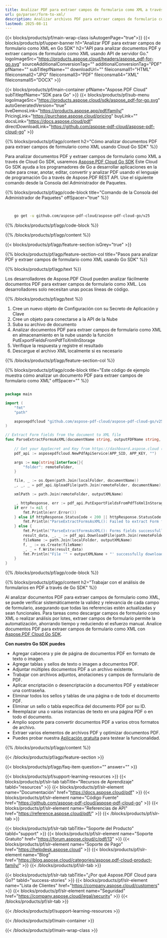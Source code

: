 ```yaml
---
title: Analizar PDF para extraer campos de formulario como XML a través de Cloud Go SDK
url: go/parser/form-to-xml/
description: Analizar archivos PDF para extraer campos de formulario como XML usando Aspose.PDF Cloud SDK para Go. Mejore la capacidad de descubrimiento e indexación.
lastmod: 2025-08-11
---
```


{{< blocks/products/pf/main-wrap-class isAutogenPage="true">}}
{{< blocks/products/pf/upper-banner h1="Analizar PDF para extraer campos de formulario como XML en Go SDK" h2="API para analizar documentos PDF y extraer campos de formulario como XML usando API de servidor Go." logoImageSrc="https://products.aspose.cloud/headers/aspose_pdf-for-go.svg" sourceAdditionalConversionTag="" additionalConversionTag="PDF" pfName="" subTitlepfName="" downloadUrl="" fileiconsmall1="HTML" fileiconsmall2="JPG" fileiconsmall3="PDF" fileiconsmall4="XML" fileiconsmall5="DOCX" >}}

{{< blocks/products/pf/main-container pfName="Aspose.PDF Cloud" subTitlepfName="SDK para Go" >}}
{{< blocks/products/pf/sub-menu logoImageSrc="https://products.aspose.cloud/sdk/aspose_pdf-for-go.svg"
autoGeneratedVersion="true"
liveDemosLink="https://products.aspose.app/pdf/family/" PricingLink="https://purchase.aspose.cloud/pricing" buyLink="" docsLink="https://docs.aspose.cloud/pdf"  directDownloadLink="https://github.com/aspose-pdf-cloud/aspose-pdf-cloud-go" >}}

{{% blocks/products/pf/agp/content h2="Cómo analizar documentos PDF para extraer campos de formulario como XML usando Cloud Go SDK" %}}

Para analizar documentos PDF y extraer campos de formulario como XML a través de Cloud Go SDK, usaremos
[Aspose.PDF Cloud Go SDK](https://products.aspose.cloud/pdf/go/)
Este Cloud Go SDK ayuda a los programadores de Go a desarrollar aplicaciones en la nube para crear, anotar, editar, convertir y analizar PDF usando el lenguaje de programación Go a través de Aspose.PDF REST API. Use el siguiente comando desde la Consola del Administrador de Paquetes.

{{% blocks/products/pf/agp/code-block title="Comando de la Consola del Administrador de Paquetes" offSpacer="true" %}}

```bash

     
    go get -u github.com/aspose-pdf-cloud/aspose-pdf-cloud-go/v25


```

{{% /blocks/products/pf/agp/code-block %}}

{{% /blocks/products/pf/agp/content %}}

{{< blocks/products/pf/agp/feature-section isGrey="true" >}}

{{% blocks/products/pf/agp/feature-section-col title="Pasos para analizar PDF y extraer campos de formulario como XML usando Go SDK" %}}

{{% blocks/products/pf/agp/text %}}

Los desarrolladores de Aspose.PDF Cloud pueden analizar fácilmente documentos PDF para extraer campos de formulario como XML. Los desarrolladores solo necesitan unas pocas líneas de código.

{{% /blocks/products/pf/agp/text %}}

1. Cree un nuevo objeto de Configuración con su Secreto de Aplicación y Clave
1. Cree un objeto para conectarse a la API de la Nube
1. Suba su archivo de documento
1. Analizar documentos PDF para extraer campos de formulario como XML en almacenamiento en la nube usando la función PutExportFieldsFromPdfToXmlInStorage
1. Verifique la respuesta y registre el resultado
1. Descargue el archivo XML localmente si es necesario

{{% /blocks/products/pf/agp/feature-section-col %}}

{{% blocks/products/pf/agp/code-block title="Este código de ejemplo muestra cómo analizar un documento PDF para extraer campos de formulario como XML" offSpacer="" %}}

```go

package main

import (
	"fmt"
	"path"

	asposepdfcloud "github.com/aspose-pdf-cloud/aspose-pdf-cloud-go/v25"
)

// Extract Form fields from the document to XML file
func ParseExtractFormsAsXML(documentName string, outputFDFName string, localFolder string, remoteFolder string) {
	
	// Get your AppSecret and Key from https://dashboard.aspose.cloud (free registration required).
	pdf_api := asposepdfcloud.NewPdfApiService(APP_SID, APP_KEY, "")

	args := map[string]interface{}{
		"folder": remoteFolder,
	}

	file, _ := os.Open(path.Join(localFolder, documentName))	
	_, _, _ = pdf_api.UploadFile(path.Join(remoteFolder, documentName), file, args)

	xmlPath := path.Join(remoteFolder, outputXMLName)

	_, httpResponse, err := pdf_api.PutExportFieldsFromPdfToXmlInStorage(documentName, xmlPath, args)
	if err != nil {
		fmt.Println(err.Error())
	} else if httpResponse.StatusCode < 200 || httpResponse.StatusCode > 299 {
		fmt.Println("ParseExtractFormsAsXML(): Failed to extract Form fields from the document.")
	} else {
		fmt.Println("ParseExtractFormsAsXML(): Forms fields successfully extracted from the document '" + documentName + "'.")
		result_data, _, _ := pdf_api.DownloadFile(path.Join(remoteFolder, documentName), args)
		fileName := path.Join(localFolder, outputXMLName)
		f, _ := os.Create(fileName)
		_, _ = f.Write(result_data)
		fmt.Println("File '" + outputXMLName + "' successfully downloaded.")
	}
}

```

{{% /blocks/products/pf/agp/code-block %}}

{{% blocks/products/pf/agp/content h2="Trabajar con el análisis de formularios en PDF a través de Go SDK" %}}

Al analizar documentos PDF para extraer campos de formulario como XML, se puede verificar sistemáticamente la validez y relevancia de cada campo de formulario, asegurando que todas las referencias estén actualizadas y sean funcionales.​ Para tareas como descargar campos de formulario como XML o realizar análisis por lotes, extraer campos de formulario permite la automatización, ahorrando tiempo y reduciendo el esfuerzo manual.
Analice documentos PDF para extraer campos de formulario como XML con [Aspose.PDF Cloud Go SDK](https://products.aspose.cloud/pdf/go/).

**Con nuestro Go SDK puedes**

+ Agregar cabecera y pie de página de documentos PDF en formato de texto o imagen.
+ Agregar tablas y sellos de texto o imagen a documentos PDF.
+ Adjuntar múltiples documentos PDF a un archivo existente.
+ Trabajar con archivos adjuntos, anotaciones y campos de formulario de PDF.
+ Aplicar encriptación o desencriptación a documentos PDF y establecer una contraseña.
+ Eliminar todos los sellos y tablas de una página o de todo el documento PDF.
+ Eliminar un sello o tabla específica del documento PDF por su ID.
+ Reemplazar una o varias instancias de texto en una página PDF o en todo el documento.
+ Amplio soporte para convertir documentos PDF a varios otros formatos de archivo.
+ Extraer varios elementos de archivos PDF y optimizar documentos PDF.
+ Puedes probar nuestra [Aplicación gratuita](https://products.aspose.app/pdf/) para testear la funcionalidad.

{{% /blocks/products/pf/agp/content %}}

{{< /blocks/products/pf/agp/feature-section >}}

{{< blocks/products/pf/agp/faq-item question="" answer="" >}}

{{< blocks/products/pf/support-learning-resources >}}
{{< blocks/products/pf/slr-tab tabTitle="Recursos de Aprendizaje" tabId="resources" >}}
{{< blocks/products/pf/slr-element name="Documentación" href="https://docs.aspose.cloud/pdf" >}}
{{< blocks/products/pf/slr-element name="Código Fuente" href="https://github.com/aspose-pdf-cloud/aspose-pdf-cloud-go" >}}
{{< blocks/products/pf/slr-element name="Referencias de API" href="https://reference.aspose.cloud/pdf/" >}}
{{< /blocks/products/pf/slr-tab >}}

{{< blocks/products/pf/slr-tab tabTitle="Soporte del Producto" tabId="support" >}}
{{< blocks/products/pf/slr-element name="Soporte Gratuito" href="https://forum.aspose.cloud/c/pdf/13" >}}
{{< blocks/products/pf/slr-element name="Soporte de Pago" href="https://helpdesk.aspose.cloud" >}}
{{< blocks/products/pf/slr-element name="Blog" href="https://blog.aspose.cloud/categories/aspose.pdf-cloud-product-family/" >}}
{{< /blocks/products/pf/slr-tab >}}

{{< blocks/products/pf/slr-tab tabTitle="¿Por qué Aspose.PDF Cloud para Go?" tabId="success-stories" >}}
{{< blocks/products/pf/slr-element name="Lista de Clientes" href="https://company.aspose.cloud/customers" >}}
{{< blocks/products/pf/slr-element name="Seguridad" href="https://company.aspose.cloud/legal/security" >}}
{{< /blocks/products/pf/slr-tab >}}

{{< /blocks/products/pf/support-learning-resources >}}

{{< /blocks/products/pf/main-container >}}

{{< /blocks/products/pf/main-wrap-class >}}






